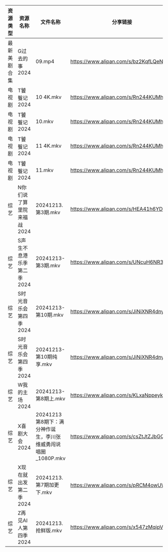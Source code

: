 | 资源类型   | 资源名称            | 文件名称                                     | 分享链接                                 | 更新时间                |
| ------ | --------------- | ---------------------------------------- | ------------------------------------ | ------------------- |
| 最新美剧合集 | G过去的事2024       | 09.mp4                                   | https://www.alipan.com/s/bz2KqfLQeN3 | 2024-12-13 13:05:31 |
| 电视剧    | T饕餮记2024        | 10 4K.mkv                                | https://www.alipan.com/s/Rn244KUMhV7 | 2024-12-13 16:06:16 |
| 电视剧    | T饕餮记2024        | 10.mkv                                   | https://www.alipan.com/s/Rn244KUMhV7 | 2024-12-13 13:06:24 |
| 电视剧    | T饕餮记2024        | 11 4K.mkv                                | https://www.alipan.com/s/Rn244KUMhV7 | 2024-12-13 16:06:15 |
| 电视剧    | T饕餮记2024        | 11.mkv                                   | https://www.alipan.com/s/Rn244KUMhV7 | 2024-12-13 13:06:24 |
| 综艺     | N你们说了算里院来福战2024 | 20241213.第3期.mkv                         | https://www.alipan.com/s/HEA41h6YDzF | 2024-12-13 14:07:20 |
| 综艺     | S声生不息港乐季第二季2024 | 20241213-第3期.mkv                         | https://www.alipan.com/s/UNcuH6NR3w3 | 2024-12-13 14:07:42 |
| 综艺     | S时光音乐会第四季2024   | 20241213-第10期.mkv                        | https://www.alipan.com/s/JiNiXNR4dny | 2024-12-13 14:07:45 |
| 综艺     | S时光音乐会第四季2024   | 20241213-第10期纯享.mkv                      | https://www.alipan.com/s/JiNiXNR4dny | 2024-12-13 14:07:45 |
| 综艺     | W我的主场2024       | 20241213-第8期上.mkv                        | https://www.alipan.com/s/KLxaNppeykr | 2024-12-13 14:08:03 |
| 综艺     | X喜剧大会2024       | 20241213第8期下：满分神作诞生，李川张维威勇闯说唱圈_1080P.mkv | https://www.alipan.com/s/csZtJtZJbGQ | 2024-12-13 14:08:08 |
| 综艺     | X现在就出发第二季2024   | 20241213.第7期加更下.mkv                      | https://www.alipan.com/s/pRCM4owUWkM | 2024-12-13 14:08:11 |
| 综艺     | Z再见AI人第四季2024   | 20241213.抢鲜版.mkv                         | https://www.alipan.com/s/x547zMqipVp | 2024-12-13 14:08:16 |
